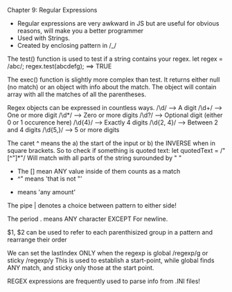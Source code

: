 Chapter 9: Regular Expressions

- Regular expressions are very awkward in JS but are useful for obvious reasons, will make you a better programmer
- Used with Strings.
- Created by enclosing pattern in /_/

The test() function is used to test if a string contains your regex.
let regex = /abc/;
regex.test(abcdefg); ==> TRUE

The exec() function is slightly more complex than test.
It returns either null (no match) or an object with info about the match.
The object will contain array with all the matches of all the parentheses.

Regex objects can be expressed in countless ways.
/\d/ --> A digit
/\d+/ --> One or more digit
/\d*/ --> Zero or more digits
/\d?/ --> Optional digit (either 0 or 1 occurence here)
/\d{4}/ --> Exactly 4 digits
/\d{2, 4}/ --> Between 2 and 4 digits
/\d{5,}/ --> 5 or more digits

The caret ^ means the a) the start of the input or b) the INVERSE when in square brackets. So to check if something is quoted text:
let quotedText = /"[^"]*"/
Will match with all parts of the string surounded by " "
- The [] mean ANY value inside of them counts as a match
- ^" means 'that is not "'
* means 'any amount'

The pipe | denotes a choice between pattern to either side!

The period . means ANY character EXCEPT For newline.

$1, $2 can be used to refer to each parenthisized group in a pattern and rearrange their order

We can set the lastIndex ONLY when the regexp is global /regexp/g or sticky /regexp/y
This is used to establish a start-point, while global finds ANY match, and sticky only those at the start point.

REGEX expressions are frequently used to parse info from .INI files!